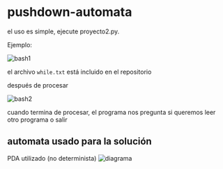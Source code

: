# pushdown-automata

el uso es simple, ejecute proyecto2.py.

Ejemplo:

![](https://i.imgur.com/OoxGMjG.png "bash1")

el archivo `while.txt` está incluido en el repositorio

después de procesar

![](https://i.imgur.com/DH8INjS.png "bash2")

cuando termina de procesar, el programa nos pregunta si queremos leer otro programa o salir

## automata usado para la solución
PDA utilizado (no determinista)
![](https://i.imgur.com/Nuj9Szy.png "diagrama")
